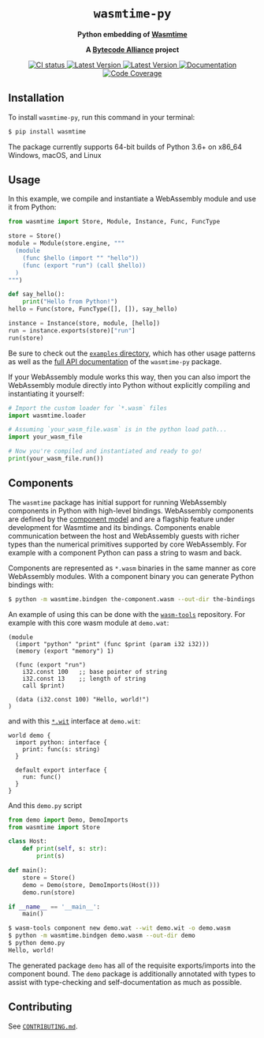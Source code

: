<div align="center">
  <h1><code>wasmtime-py</code></h1>

  <p>
    <strong>Python embedding of
    <a href="https://github.com/bytecodealliance/wasmtime">Wasmtime</a></strong>
  </p>

  <strong>A <a href="https://bytecodealliance.org/">Bytecode Alliance</a> project</strong>

  <p>
    <a href="https://github.com/bytecodealliance/wasmtime-py/actions?query=workflow%3ACI">
      <img src="https://github.com/bytecodealliance/wasmtime-py/workflows/CI/badge.svg" alt="CI status"/>
    </a>
    <a href="https://pypi.org/project/wasmtime/">
      <img src="https://img.shields.io/pypi/v/wasmtime.svg" alt="Latest Version"/>
    </a>
    <a href="https://pypi.org/project/wasmtime/">
      <img src="https://img.shields.io/pypi/pyversions/wasmtime.svg" alt="Latest Version"/>
    </a>
    <a href="https://bytecodealliance.github.io/wasmtime-py/">
      <img src="https://img.shields.io/badge/docs-main-green" alt="Documentation"/>
    </a>
    <a href="https://bytecodealliance.github.io/wasmtime-py/coverage/">
      <img src="https://img.shields.io/badge/coverage-main-green" alt="Code Coverage"/>
    </a>
  </p>

</div>

## Installation

To install `wasmtime-py`, run this command in your terminal:

```bash
$ pip install wasmtime
```

The package currently supports 64-bit builds of Python 3.6+ on x86\_64 Windows,
macOS, and Linux

## Usage

In this example, we compile and instantiate a WebAssembly module and use it from Python:

```python
from wasmtime import Store, Module, Instance, Func, FuncType

store = Store()
module = Module(store.engine, """
  (module
    (func $hello (import "" "hello"))
    (func (export "run") (call $hello))
  )
""")

def say_hello():
    print("Hello from Python!")
hello = Func(store, FuncType([], []), say_hello)

instance = Instance(store, module, [hello])
run = instance.exports(store)["run"]
run(store)
```

Be sure to check out the [`examples` directory], which has other usage patterns
as well as the [full API documentation][apidoc] of the `wasmtime-py` package.

[`examples` directory]: https://github.com/bytecodealliance/wasmtime-py/tree/main/examples
[apidoc]: https://bytecodealliance.github.io/wasmtime-py/

If your WebAssembly module works this way, then you can also import the WebAssembly module
directly into Python without explicitly compiling and instantiating it yourself:

```python
# Import the custom loader for `*.wasm` files
import wasmtime.loader

# Assuming `your_wasm_file.wasm` is in the python load path...
import your_wasm_file

# Now you're compiled and instantiated and ready to go!
print(your_wasm_file.run())
```

## Components

The `wasmtime` package has initial support for running WebAssembly components in
Python with high-level bindings. WebAssembly components are defined by the
[component model] and are a flagship feature under development for Wasmtime and
its bindings. Components enable communication between the host and WebAssembly
guests with richer types than the numerical primitives supported by core
WebAssembly. For example with a component Python can pass a string to wasm and
back.

Components are represented as `*.wasm` binaries in the same manner as core
WebAssembly modules. With a component binary you can generate Python bindings
with:

```sh
$ python -m wasmtime.bindgen the-component.wasm --out-dir the-bindings
```

An example of using this can be done with the [`wasm-tools`] repository. For
example with this core wasm module at `demo.wat`:

```wasm
(module
  (import "python" "print" (func $print (param i32 i32)))
  (memory (export "memory") 1)

  (func (export "run")
    i32.const 100   ;; base pointer of string
    i32.const 13    ;; length of string
    call $print)

  (data (i32.const 100) "Hello, world!")
)
```

and with this [`*.wit`] interface at `demo.wit`:

```text
world demo {
  import python: interface {
    print: func(s: string)
  }

  default export interface {
    run: func()
  }
}
```

And this `demo.py` script

```python
from demo import Demo, DemoImports
from wasmtime import Store

class Host:
    def print(self, s: str):
        print(s)

def main():
    store = Store()
    demo = Demo(store, DemoImports(Host()))
    demo.run(store)

if __name__ == '__main__':
    main()
```

```sh
$ wasm-tools component new demo.wat --wit demo.wit -o demo.wasm
$ python -m wasmtime.bindgen demo.wasm --out-dir demo
$ python demo.py
Hello, world!
```

The generated package `demo` has all of the requisite exports/imports into the
component bound. The `demo` package is additionally annotated with types to
assist with type-checking and self-documentation as much as possible.

[component model]: https://github.com/WebAssembly/component-model
[`wasm-tools`]: https://githubcom/bytecodealliance/wasm-tools
[`*.wit`]: https://github.com/WebAssembly/component-model/blob/main/design/mvp/WIT.md

## Contributing

See [`CONTRIBUTING.md`](./CONTRIBUTING.md).

